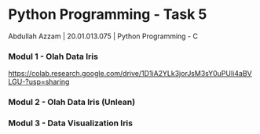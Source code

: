 # Python Programming - Task 5
Abdullah Azzam | 20.01.013.075 | Python Programming - C


### Modul 1 - Olah Data Iris

https://colab.research.google.com/drive/1D1iA2YLk3jorJsM3sY0uPUIi4aBVLGU-?usp=sharing

### Modul 2 - Olah Data Iris (Unlean)

### Modul 3 - Data Visualization Iris


